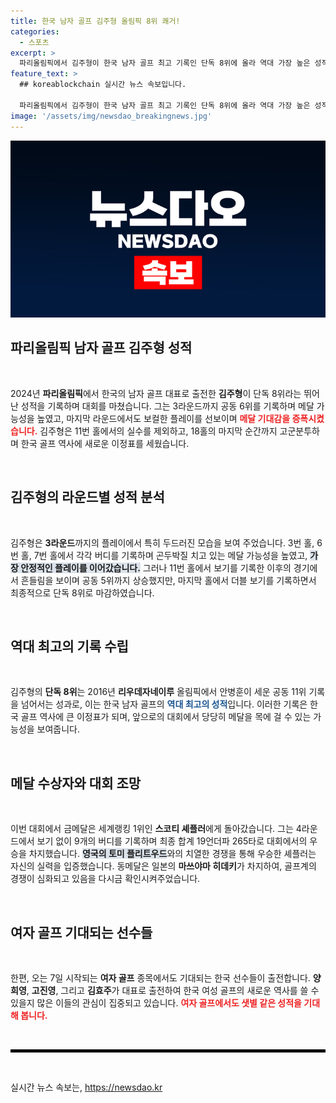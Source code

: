 ```yaml
---
title: 한국 남자 골프 김주형 올림픽 8위 쾌거!
categories:
  - 스포츠
excerpt: >
  파리올림픽에서 김주형이 한국 남자 골프 최고 기록인 단독 8위에 올라 역대 가장 높은 성적을 달성했습니다. 긴장감 넘치는 마지막 라운드와 함께 메달 기대를 크게 높였던 그의 도전을 놓치지 마세요!
feature_text: >
  ## koreablockchain 실시간 뉴스 속보입니다.

  파리올림픽에서 김주형이 한국 남자 골프 최고 기록인 단독 8위에 올라 역대 가장 높은 성적을 달성했습니다. 긴장감 넘치는 마지막 라운드와 함께 메달 기대를 크게 높였던 그의 도전을 놓치지 마세요!
image: '/assets/img/newsdao_breakingnews.jpg'
---
```


<p><img src="/assets/img/newsdao_breakingnews.jpg" alt="koreablockchain 속보" /></p>

<h2 data-ke-size="size26">파리올림픽 남자 골프 김주형 성적</h2>

<p data-ke-size="size16">&nbsp;</p>

<p data-ke-size="size16">2024년 <b>파리올림픽</b>에서 한국의 남자 골프 대표로 출전한 <b>김주형</b>이 단독 8위라는 뛰어난 성적을 기록하며 대회를 마쳤습니다. 그는 3라운드까지 공동 6위를 기록하며 메달 가능성을 높였고, 마지막 라운드에서도 보컬한 플레이를 선보이며 <b><span style="color: #ee2323;">메달 기대감을 증폭시켰습니다.</span></b> 김주형은 11번 홀에서의 실수를 제외하고, 18홀의 마지막 순간까지 고군분투하며 한국 골프 역사에 새로운 이정표를 세웠습니다.</p>

<p data-ke-size="size16">&nbsp;</p>

<h2 data-ke-size="size26">김주형의 라운드별 성적 분석</h2>

<p data-ke-size="size16">&nbsp;</p>

<p data-ke-size="size16">김주형은 <b>3라운드</b>까지의 플레이에서 특히 두드러진 모습을 보여 주었습니다. 3번 홀, 6번 홀, 7번 홀에서 각각 버디를 기록하며 곤두박질 치고 있는 메달 가능성을 높였고, <b><span style="background-color: #21538527;">가장 안정적인 플레이를 이어갔습니다.</span></b> 그러나 11번 홀에서 보기를 기록한 이후의 경기에서 흔들림을 보이며 공동 5위까지 상승했지만, 마지막 홀에서 더블 보기를 기록하면서 최종적으로 단독 8위로 마감하였습니다.</p>

<p data-ke-size="size16">&nbsp;</p>

<h2 data-ke-size="size26">역대 최고의 기록 수립</h2>

<p data-ke-size="size16">&nbsp;</p>

<p data-ke-size="size16">김주형의 <b>단독 8위</b>는 2016년 <b>리우데자네이루</b> 올림픽에서 안병훈이 세운 공동 11위 기록을 넘어서는 성과로, 이는 한국 남자 골프의 <b><span style="color: #1a5490;">역대 최고의 성적</span></b>입니다. 이러한 기록은 한국 골프 역사에 큰 이정표가 되며, 앞으로의 대회에서 당당히 메달을 목에 걸 수 있는 가능성을 보여줍니다.</p>

<p data-ke-size="size16">&nbsp;</p>

<h2 data-ke-size="size26">메달 수상자와 대회 조망</h2>

<p data-ke-size="size16">&nbsp;</p>

<p data-ke-size="size16">이번 대회에서 금메달은 세계랭킹 1위인 <b>스코티 셰플러</b>에게 돌아갔습니다. 그는 4라운드에서 보기 없이 9개의 버디를 기록하며 최종 합계 19언더파 265타로 대회에서의 우승을 차지했습니다. <b><span style="background-color: #21538527;">영국의 토미 플리트우드</span></b>와의 치열한 경쟁을 통해 우승한 셰플러는 자신의 실력을 입증했습니다. 동메달은 일본의 <b>마쓰야마 히데키</b>가 차지하여, 골프계의 경쟁이 심화되고 있음을 다시금 확인시켜주었습니다.</p>

<p data-ke-size="size16">&nbsp;</p>

<h2 data-ke-size="size26">여자 골프 기대되는 선수들</h2>

<p data-ke-size="size16">&nbsp;</p>

<p data-ke-size="size16">한편, 오는 7일 시작되는 <b>여자 골프</b> 종목에서도 기대되는 한국 선수들이 출전합니다. <b>양희영</b>, <b>고진영</b>, 그리고 <b>김효주</b>가 대표로 출전하여 한국 여성 골프의 새로운 역사를 쓸 수 있을지 많은 이들의 관심이 집중되고 있습니다. <b><span style="color: #ee2323;">여자 골프에서도 샛별 같은 성적을 기대해 봅니다.</span></b></p>

<p data-ke-size="size16">&nbsp;</p>

<hr style="border: solid 2px #000;"/>

<p data-ke-size="size16">&nbsp;</p>
실시간 뉴스 속보는, <a href="https://newsdao.kr" rel="dofollow">https://newsdao.kr</a>


